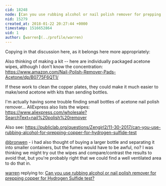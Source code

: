 ```yaml
---
cid: 18248
node: [Can you use rubbing alcohol or nail polish remover for prepping copper for Hydrogen Sulfide test?](../notes/Zengirl2/11-30-2017/can-you-use-rubbing-alcohol-for-prepping-copper-for-hydrogen-sulfide-test)
nid: 15279
created_at: 2018-01-22 20:27:44 +0000
timestamp: 1516652864
uid: 1
author: [warren](../profile/warren)
---
```


Copying in that discussion here, as it belongs here more appropriately:

Also thinking of making a kit -- here are individually packaged acetone wipes, although I don't know the concentration: https://www.amazon.com/Nail-Polish-Remover-Pads-Acetone/dp/B0775F6QT1/

If these work to clean the copper plates, they could make it much easier to make/send acetone with kits than sending bottles. 

I'm actually having some trouble finding small bottles of acetone nail polish remover... AliExpress also lists the wipes: https://www.aliexpress.com/wholesale?SearchText=nail%20polish%20remover

Also see: https://publiclab.org/questions/Zengirl2/11-30-2017/can-you-use-rubbing-alcohol-for-prepping-copper-for-hydrogen-sulfide-test

[@bronwen](/profile/bronwen) - i had also thought of buying a larger bottle and separating it into smaller containers, but the fumes would have to be awful, no? I was thinking we might try out the wipes and compare/contrast the results to avoid that, but you're probably right that we could find a well ventilated area to do that in.

[warren](../profile/warren) replying to: [Can you use rubbing alcohol or nail polish remover for prepping copper for Hydrogen Sulfide test?](../notes/Zengirl2/11-30-2017/can-you-use-rubbing-alcohol-for-prepping-copper-for-hydrogen-sulfide-test)

